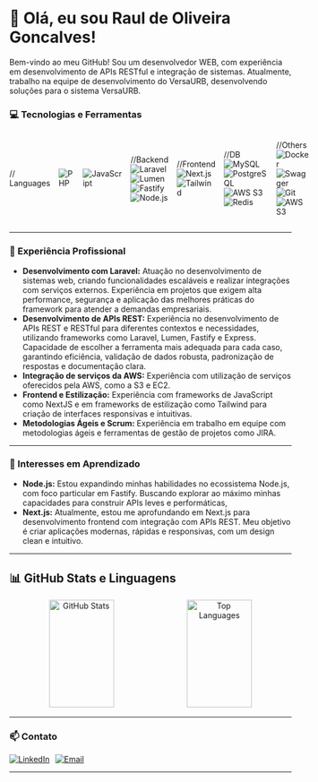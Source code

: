 # 👋 Olá, eu sou Raul de Oliveira Goncalves!

Bem-vindo ao meu GitHub! Sou um desenvolvedor WEB, com experiência em desenvolvimento de APIs RESTful e integração de sistemas. Atualmente, trabalho na equipe de desenvolvimento do  VersaURB, desenvolvendo soluções para o sistema VersaURB.

### 💻 Tecnologias e Ferramentas
<div style="display: flex; gap: 15px; align-items: center;">
  // Languages
  <img src="https://img.shields.io/badge/PHP-777BB4?style=for-the-badge&logo=php&logoColor=white" alt="PHP">
  <img src="https://img.shields.io/badge/JavaScript-F7DF1E?style=for-the-badge&logo=javascript&logoColor=black" alt="JavaScript">

  //Backend
  <img src="https://img.shields.io/badge/Laravel-FF2D20?style=for-the-badge&logo=laravel&logoColor=white" alt="Laravel">
  <img src="https://img.shields.io/badge/Lumen-FF2D20?style=for-the-badge&logo=laravel&logoColor=white" alt="Lumen">
  <img src="https://img.shields.io/badge/Fastify-000000?style=for-the-badge&logo=fastify&logoColor=white" alt="Fastify">
  <img src="https://img.shields.io/badge/Node.js-339933?style=for-the-badge&logo=node.js&logoColor=white" alt="Node.js">

  //Frontend
  <img src="https://img.shields.io/badge/Next.js-000000?style=for-the-badge&logo=next.js&logoColor=white" alt="Next.js">
  <img src="https://img.shields.io/badge/Tailwind_CSS-38B2AC?style=for-the-badge&logo=tailwind-css&logoColor=white" alt="Tailwind">
  
  //DB
  <img src="https://img.shields.io/badge/MySQL-4479A1?style=for-the-badge&logo=mysql&logoColor=white" alt="MySQL">
  <img src="https://img.shields.io/badge/PostgreSQL-336791?style=for-the-badge&logo=postgresql&logoColor=white" alt="PostgreSQL">
  <img src="https://img.shields.io/badge/AWS-232F3E?style=for-the-badge&logo=amazon-aws&logoColor=white" alt="AWS S3">
  <img src="https://img.shields.io/badge/Redis-DC382D?style=for-the-badge&logo=redis&logoColor=white" alt="Redis">

  //Others
  <img src="https://img.shields.io/badge/Docker-2496ED?style=for-the-badge&logo=docker&logoColor=white" alt="Docker">
  <img src="https://img.shields.io/badge/Swagger-85EA2D?style=for-the-badge&logo=swagger&logoColor=black" alt="Swagger">
  <img src="https://img.shields.io/badge/Git-F05032?style=for-the-badge&logo=git&logoColor=white" alt="Git">
  <img src="https://img.shields.io/badge/AWS-232F3E?style=for-the-badge&logo=amazon-aws&logoColor=white" alt="AWS S3">
</div>

---

### 💼 Experiência Profissional

- **Desenvolvimento com Laravel:** Atuação no desenvolvimento de sistemas web, criando funcionalidades escaláveis e realizar integrações com serviços externos. Experiência em projetos que exigem alta performance, segurança e aplicação das melhores práticas do framework para atender a demandas empresariais.
- **Desenvolvimento de APIs REST:** Experiência no desenvolvimento de APIs REST e RESTful para diferentes contextos e necessidades, utilizando frameworks como Laravel, Lumen, Fastify e Express. Capacidade de escolher a ferramenta mais adequada para cada caso, garantindo eficiência, validação de dados robusta, padronização de respostas e documentação clara.
- **Integração de serviços da AWS:** Experiência com utilização de serviços oferecidos pela AWS, como a S3 e EC2.
- **Frontend e Estilização:** Experiência com frameworks de JavaScript como NextJS e em frameworks de estilização como Tailwind para criação de interfaces responsivas e intuitivas.
- **Metodologias Ágeis e Scrum:** Experiência em trabalho em equipe com metodologias ágeis e ferramentas de gestão de projetos como JIRA.

---

### 🌱 Interesses em Aprendizado

- **Node.js:** Estou expandindo minhas habilidades no ecossistema Node.js, com foco particular em Fastify. Buscando explorar ao máximo minhas capacidades para construir APIs leves e performáticas,
- **Next.js:** Atualmente, estou me aprofundando em Next.js para desenvolvimento frontend com integração com APIs REST. Meu objetivo é criar aplicações modernas, rápidas e responsivas, com um design clean e intuitivo.
---

## 📊 GitHub Stats e Linguagens

<div align="center">
  <img src="https://github-readme-stats.vercel.app/api?username=raulntjj&show_icons=true&theme=radical" alt="GitHub Stats" style="width: 48%; height: 12rem">
  <img src="https://github-readme-stats.vercel.app/api/top-langs/?username=raulntjj&layout=compact&theme=radical" alt="Top Languages" style="width: 48%; height: 12rem">
</div>

---

### 📫 Contato

<div style="display: flex; gap: 10px;">
  <a href="https://www.linkedin.com/in/raulntjj" target="_blank"><img src="https://img.shields.io/badge/LinkedIn-0077B5?style=for-the-badge&logo=linkedin&logoColor=white" alt="LinkedIn"></a>
  <a href="mailto:raulntjj@dominio.com"><img src="https://img.shields.io/badge/Email-D14836?style=for-the-badge&logo=gmail&logoColor=white" alt="Email"></a>
</div>

---

